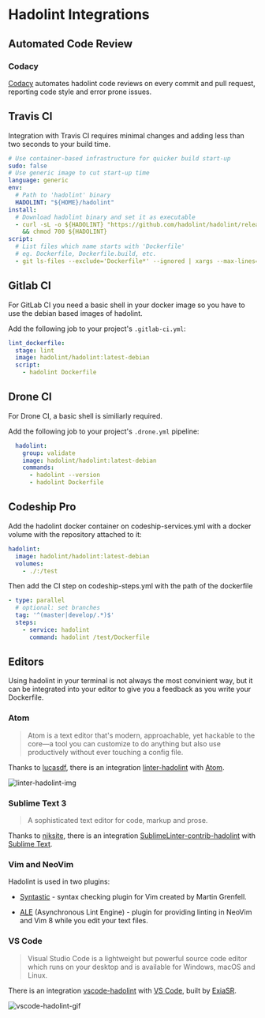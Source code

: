 # Hadolint Integrations

## Automated Code Review

### Codacy

[Codacy](https://www.codacy.com/) automates hadolint code reviews on every
commit and pull request, reporting code style and error prone issues.

## Travis CI

Integration with Travis CI requires minimal changes and adding less than
two seconds to your build time.

```yaml
# Use container-based infrastructure for quicker build start-up
sudo: false
# Use generic image to cut start-up time
language: generic
env:
  # Path to 'hadolint' binary
  HADOLINT: "${HOME}/hadolint"
install:
  # Download hadolint binary and set it as executable
  - curl -sL -o ${HADOLINT} "https://github.com/hadolint/hadolint/releases/download/v1.9.0/hadolint-$(uname -s)-$(uname -m)"
    && chmod 700 ${HADOLINT}
script:
  # List files which name starts with 'Dockerfile'
  # eg. Dockerfile, Dockerfile.build, etc.
  - git ls-files --exclude='Dockerfile*' --ignored | xargs --max-lines=1 ${HADOLINT}
```

## Gitlab CI

For GitLab CI you need a basic shell in your docker image so you have to use
the debian based images of hadolint.

Add the following job to your project's `.gitlab-ci.yml`:

```yaml
lint_dockerfile:
  stage: lint
  image: hadolint/hadolint:latest-debian
  script:
    - hadolint Dockerfile
```

## Drone CI

For Drone CI, a basic shell is similiarly required.

Add the following job to your project's `.drone.yml` pipeline:

```yaml
  hadolint:
    group: validate
    image: hadolint/hadolint:latest-debian
    commands:
      - hadolint --version
      - hadolint Dockerfile
```

## Codeship Pro

Add the hadolint docker container on codeship-services.yml with a docker volume with the repository attached to it:

```yaml
hadolint:
  image: hadolint/hadolint:latest-debian
  volumes:
    - ./:/test
```

Then add the CI step on codeship-steps.yml with the path of the dockerfile

```yaml
- type: parallel
  # optional: set branches
  tag: '^(master|develop/.*)$'
  steps:
    - service: hadolint
      command: hadolint /test/Dockerfile
```

## Editors

Using hadolint in your terminal is not always the most convinient way, but it
can be integrated into your editor to give you a feedback as you write your
Dockerfile.

### Atom

> Atom is a text editor that's modern, approachable, yet hackable to the core—a
> tool you can customize to do anything but also use productively without ever
> touching a config file.

Thanks to [lucasdf][], there is an integration [linter-hadolint][] with
[Atom][].

![linter-hadolint-img][]

### Sublime Text 3

> A sophisticated text editor for code, markup and prose.

Thanks to [niksite][], there is an integration
[SublimeLinter-contrib-hadolint][] with [Sublime Text][].

### Vim and NeoVim

Hadolint is used in two plugins:

-   [Syntastic][] - syntax checking plugin for Vim created by Martin Grenfell.

-   [ALE][] (Asynchronous Lint Engine) - plugin for providing linting in NeoVim
    and Vim 8 while you edit your text files.

### VS Code

> Visual Studio Code is a lightweight but powerful source code editor which
> runs on your desktop and is available for Windows, macOS and Linux.

There is an integration [vscode-hadolint][] with [VS Code][], built by [ExiaSR][].

![vscode-hadolint-gif][]

[linter-hadolint]: https://atom.io/packages/linter-hadolint
[linter-hadolint-img]: https://user-images.githubusercontent.com/18702153/33764234-7abc1f24-dc0b-11e7-96b6-4f08207b6950.png
[lucasdf]: https://github.com/lucasdf
[atom]: https://atom.io/
[sublimelinter-contrib-hadolint]: https://github.com/niksite/SublimeLinter-contrib-hadolint
[sublime text]: http://www.sublimetext.com/
[niksite]: https://github.com/niksite
[syntastic]: https://github.com/vim-syntastic/syntastic
[ale]: https://github.com/w0rp/ale
[vscode-hadolint]: https://marketplace.visualstudio.com/items?itemName=exiasr.hadolint
[vscode-hadolint-gif]: https://i.gyazo.com/a701460ccdda13a1a449b2c3e8da40bc.gif
[vs code]: https://code.visualstudio.com/
[exiasr]: https://github.com/ExiaSR
